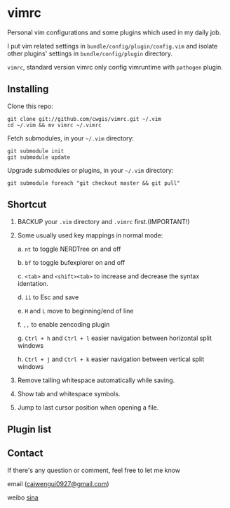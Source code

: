 vimrc
=====
Personal vim configurations and some plugins which used in my daily job.

I put vim related settings in `bundle/config/plugin/config.vim` and isolate other plugins' settings in `bundle/config/plugin` directory.

`vimrc`, standard version vimrc only config vimruntime with `pathogen` plugin.

Installing
----------
Clone this repo:

	git clone git://github.com/cwgis/vimrc.git ~/.vim
	cd ~/.vim && mv vimrc ~/.vimrc

Fetch submodules, in your `~/.vim` directory:

    git submodule init
    git submodule update

Upgrade submodules or plugins, in your `~/.vim` directory:

    git submodule foreach "git checkout master && git pull"

Shortcut
--------
1. BACKUP your `.vim` directory and `.vimrc` first.(IMPORTANT!)

2. Some usually used key mappings in normal mode:

	a. `nt` to toggle NERDTree on and off

	b. `bf` to toggle bufexplorer on and off

	c. `<tab>` and `<shift><tab>` to increase and decrease the syntax identation.

	d. `ii` to Esc and save

	e. `H` and `L` move to beginning/end of line

	f. `,,` to enable zencoding plugin

	g. `Ctrl + h` and `Ctrl + l` easier navigation between horizontal split windows

	h. `Ctrl + j` and `Ctrl + k` easier navigation between vertical split windows

3. Remove tailing whitespace automatically while saving.

4. Show tab and whitespace symbols.

5. Jump to last cursor position when opening a file.

Plugin list
-----------

Contact
-------
If there's any question or comment, feel free to let me know

email (caiwengui0927@gmail.com)

weibo [sina](http://weibo.com/u/1929039863?wvr=5&)
